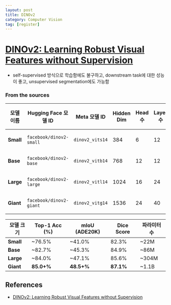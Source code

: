 ```yaml
---
layout: post
title: DINOv2
category: Computer Vision
tag: [register]
---
```


# [DINOv2: Learning Robust Visual Features without Supervision](https://arxiv.org/pdf/2304.07193)

* self-supervised 방식으로 학습함에도 불구하고, downstream task에 대한 성능이 좋고, unsupervised segmentation에도 가능함




### From the sources

| 모델 이름     | Hugging Face 모델 ID      | Meta 모델 ID      | Hidden Dim | Head 수 | Layer 수 | 파라미터 수 (M) | Approx VRAM (fp32) | 지원 플랫폼     |
| --------- | ----------------------- | --------------- | ---------- | ------ | ------- | ---------- | ------------------ | ---------- |
| **Small** | `facebook/dinov2-small` | `dinov2_vits14` | 384        | 6      | 12      | \~22M      | \~3–4 GB           | 🤗, Meta ✅ |
| **Base**  | `facebook/dinov2-base`  | `dinov2_vitb14` | 768        | 12     | 12      | \~86M      | \~7–8 GB           | 🤗, Meta ✅ |
| **Large** | `facebook/dinov2-large` | `dinov2_vitl14` | 1024       | 16     | 24      | \~304M     | \~14–16 GB         | 🤗, Meta ✅ |
| **Giant** | `facebook/dinov2-giant` | `dinov2_vitg14` | 1536       | 24     | 40      | \~1.1B     | **\~32+ GB**       | 🤗, Meta ✅ |


| 모델 크기     | Top-1 Acc (%) | mIoU (ADE20K) | Dice Score | 파라미터 수 |
| --------- | ------------- | ------------- | ---------- | ------ |
| **Small** | \~76.5%       | \~41.0%       | 82.3%      | \~22M  |
| **Base**  | \~82.7%       | \~45.3%       | 84.9%      | \~86M  |
| **Large** | \~84.0%       | \~47.1%       | 85.6%      | \~304M |
| **Giant** | **85.0+%**    | **48.5+%**    | **87.1%**  | \~1.1B |



## References

- [DINOv2: Learning Robust Visual Features without Supervision](https://arxiv.org/pdf/2304.07193)
